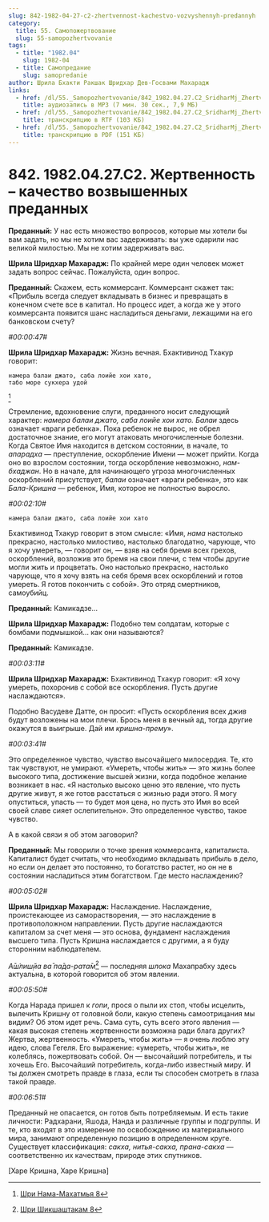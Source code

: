 ```yaml
---
slug: 842-1982-04-27-c2-zhertvennost-kachestvo-vozvyshennyh-predannyh
category:
  title: 55. Самопожертвование
  slug: 55-samopozhertvovanie
tags:
  - title: "1982.04"
    slug: 1982-04
  - title: Самопредание
    slug: samopredanie
author: Шрила Бхакти Ракшак Шридхар Дев-Госвами Махарадж
links:
  - href: /dl/55._Samopozhertvovanie/842_1982.04.27.C2_SridharMj_Zhertvennost--kachestvo_vozvyshennyh_predannyh.mp3
    title: аудиозапись в MP3 (7 мин. 30 сек., 7,9 МБ)
  - href: /dl/55._Samopozhertvovanie/842_1982.04.27.C2_SridharMj_Zhertvennost--kachestvo_vozvyshennyh_predannyh.rtf
    title: транскрипцию в RTF (103 КБ)
  - href: /dl/55._Samopozhertvovanie/842_1982.04.27.C2_SridharMj_Zhertvennost--kachestvo_vozvyshennyh_predannyh.pdf
    title: транскрипцию в PDF (151 КБ)
---
```


# 842. 1982.04.27.C2. Жертвенность – качество возвышенных преданных

**Преданный:** У нас есть множество вопросов, которые мы хотели бы вам задать, но мы не хотим вас задерживать: вы уже одарили нас великой милостью. Мы не хотим задерживать вас.

**Шрила Шридхар Махарадж:** По крайней мере один человек может задать вопрос сейчас. Пожалуйста, один вопрос.

**Преданный:** Скажем, есть коммерсант. Коммерсант скажет так: «Прибыль всегда следует вкладывать в бизнес и превращать в конечном счете все в капитал. Но процесс идет, а когда же у этого коммерсанта появится шанс насладиться деньгами, лежащими на его банковском счету?

*#00:00:47#*

**Шрила Шридхар Махарадж:** Жизнь вечная. Бхактивинод Тхакур говорит:

    намера балаи джато, саба лоийе хои хато,
    табо море сукхера удой
[^_ftn1]

Стремление, вдохновение слуги, преданного носит следующий характер: *намера балаи джато, саба лоийе хои хато. Балаи* здесь означает «враги ребенка». Пока ребенок не вырос, не обрел достаточное знание, его могут атаковать многочисленные болезни. Когда Святое Имя находится в детском состоянии, в начале, то *апарадха* — преступление, оскорбление Имени — может прийти. Когда оно во взрослом состоянии, тогда оскорбление невозможно, *нам-бхаджан*. Но в начале, для начинающего угроза многочисленных оскорблений присутствует, *балаи* означает «враги ребенка», это как *Бала-Кришна* — ребенок, Имя, которое не полностью выросло.

*#00:02:10#*

    намера балаи джато, саба лоийе хои хато

Бхактивинод Тхакур говорит в этом смысле: «Имя, *нама* настолько прекрасно, настолько милостиво, настолько благодатно, чарующе, что я хочу умереть, — говорит он, — взяв на себя бремя всех грехов, оскорблений, возложив это бремя на свои плечи, с тем чтобы другие могли жить и процветать. Оно настолько прекрасно, настолько чарующе, что я хочу взять на себя бремя всех оскорблений и готов умереть. Я готов покончить с собой». Это отряд смертников, самоубийц.

**Преданный:** Камикадзе…

**Шрила Шридхар Махарадж:** Подобно тем солдатам, которые с бомбами подмышкой… как они называются?

**Преданный:** Камикадзе.

*#00:03:11#*

**Шрила Шридхар Махарадж:** Бхактивинод Тхакур говорит: «Я хочу умереть, похоронив с собой все оскорбления. Пусть другие наслаждаются».

Подобно Васудеве Датте, он просит: «Пусть оскорбления всех *джив* будут возложены на мои плечи. Брось меня в вечный ад, тогда другие окажутся в выигрыше. Дай им *кришна-прему*».

*#00:03:41#*

Это определенное чувство, чувство высочайшего милосердия. Те, кто так чувствуют, не умирают. «Умереть, чтобы жить» — это жизнь более высокого типа, достижение высшей жизни, когда подобное желание возникает в нас. «Я настолько высоко ценю это явление, что пусть другие живут, я же готов расстаться с жизнью ради этого. Я могу опуститься, упасть — то будет моя цена, но пусть это Имя во всей своей славе сияет ослепительно». Это определенное чувство, такое чувство.

А в какой связи я об этом заговорил?

**Преданный:** Мы говорили о точке зрения коммерсанта, капиталиста. Капиталист будет считать, что необходимо вкладывать прибыль в дело, но если он делает это постоянно, то богатство растет, но он не в состоянии насладиться этим богатством. Где место наслаждению?

*#00:05:02#*

**Шрила Шридхар Махарадж:** Наслаждение. Наслаждение, проистекающее из саморастворения, — это наслаждение в противоположном направлении. Пусть другие наслаждаются капиталом за счет меня — это основа, фундамент наслаждения высшего типа. Пусть Кришна наслаждается с другими, а я буду сторонним наблюдателем.

*А̄ш́лиш̣йа ва̄ па̄да-рата̄м̇*[^_ftn2] — последняя *шлока* Махапрабху здесь актуальна, в которой говорится об этом явлении.

*#00:05:50#*

Когда Нарада пришел к *гопи*, прося о пыли их стоп, чтобы исцелить, вылечить Кришну от головной боли, какую степень самоотрицания мы видим? Об этом идет речь. Сама суть, суть всего этого явления — какая высокая степень жертвенности возможна ради блага других? Жертва, жертвенность. «Умереть, чтобы жить» — я очень люблю эту идею, слова Гегеля. Его выражение: «умереть, чтобы жить», не колеблясь, пожертвовать собой. Он — высочайший потребитель, и ты хочешь Его. Высочайший потребитель, когда-либо известный миру. И ты должен смотреть правде в глаза, если ты способен смотреть в глаза такой правде.

*#00:06:51#*

Преданный не опасается, он готов быть потребляемым. И есть такие личности: Радхарани, Яшода, Нанда и различные группы и подгруппы. И те, кто входят в это измерение по освобождению из материального мира, занимают определенную позицию в определенном круге. Существует классификация: *сакха, нитья-сакха, прана-сакха* — соответственно их качествам, природе этих спутников.

[Харе Кришна, Харе Кришна]



[^_ftn1]: [Шри Нама-Махатмья 8](../notes/shri-nama-mahatmya/shri-nama-mahatmya-8.md)

[^_ftn2]: [Шри Шикшаштакам 8](../notes/shri-shikshashtakam/shri-shikshashtakam-8.md)
